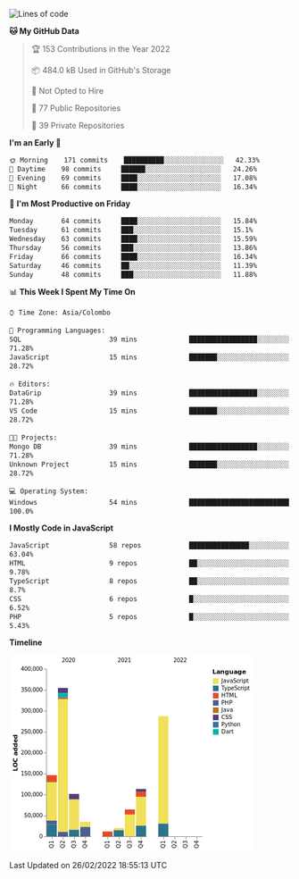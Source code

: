 
<!--START_SECTION:waka-->
![Lines of code](https://img.shields.io/badge/From%20Hello%20World%20I%27ve%20Written-1%20Million%20lines%20of%20code-blue)

**🐱 My GitHub Data** 

> 🏆 153 Contributions in the Year 2022
 > 
> 📦 484.0 kB Used in GitHub's Storage 
 > 
> 🚫 Not Opted to Hire
 > 
> 📜 77 Public Repositories 
 > 
> 🔑 39 Private Repositories  
 > 
**I'm an Early 🐤** 

```text
🌞 Morning    171 commits    ██████████░░░░░░░░░░░░░░░   42.33% 
🌆 Daytime    98 commits     ██████░░░░░░░░░░░░░░░░░░░   24.26% 
🌃 Evening    69 commits     ████░░░░░░░░░░░░░░░░░░░░░   17.08% 
🌙 Night      66 commits     ████░░░░░░░░░░░░░░░░░░░░░   16.34%

```
📅 **I'm Most Productive on Friday** 

```text
Monday       64 commits     ████░░░░░░░░░░░░░░░░░░░░░   15.84% 
Tuesday      61 commits     ███░░░░░░░░░░░░░░░░░░░░░░   15.1% 
Wednesday    63 commits     ████░░░░░░░░░░░░░░░░░░░░░   15.59% 
Thursday     56 commits     ███░░░░░░░░░░░░░░░░░░░░░░   13.86% 
Friday       66 commits     ████░░░░░░░░░░░░░░░░░░░░░   16.34% 
Saturday     46 commits     ██░░░░░░░░░░░░░░░░░░░░░░░   11.39% 
Sunday       48 commits     ███░░░░░░░░░░░░░░░░░░░░░░   11.88%

```


📊 **This Week I Spent My Time On** 

```text
⌚︎ Time Zone: Asia/Colombo

💬 Programming Languages: 
SQL                      39 mins             █████████████████░░░░░░░░   71.28% 
JavaScript               15 mins             ███████░░░░░░░░░░░░░░░░░░   28.72%

🔥 Editors: 
DataGrip                 39 mins             █████████████████░░░░░░░░   71.28% 
VS Code                  15 mins             ███████░░░░░░░░░░░░░░░░░░   28.72%

🐱‍💻 Projects: 
Mongo DB                 39 mins             █████████████████░░░░░░░░   71.28% 
Unknown Project          15 mins             ███████░░░░░░░░░░░░░░░░░░   28.72%

💻 Operating System: 
Windows                  54 mins             █████████████████████████   100.0%

```

**I Mostly Code in JavaScript** 

```text
JavaScript               58 repos            ███████████████░░░░░░░░░░   63.04% 
HTML                     9 repos             ██░░░░░░░░░░░░░░░░░░░░░░░   9.78% 
TypeScript               8 repos             ██░░░░░░░░░░░░░░░░░░░░░░░   8.7% 
CSS                      6 repos             █░░░░░░░░░░░░░░░░░░░░░░░░   6.52% 
PHP                      5 repos             █░░░░░░░░░░░░░░░░░░░░░░░░   5.43%

```


**Timeline**

![Chart not found](https://raw.githubusercontent.com/ccweerasinghe1994/ccweerasinghe1994/master/charts/bar_graph.png) 


 Last Updated on 26/02/2022 18:55:13 UTC
<!--END_SECTION:waka-->
